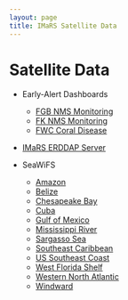 ```yaml
---
layout: page
title: IMaRS Satellite Data
---
```


# Satellite Data
*  Early-Alert Dashboards
    - [FGB NMS Monitoring](http://fgbnms-dashboard.marine.usf.edu:3000)
    - [FK NMS Monitoring](http://fknms-dashboard.marine.usf.edu:3000)
    - [FWC Coral Disease](http://fwc-dashboard.marine.usf.edu:3000)

* [IMaRS ERDDAP Server](http://131.247.136.200:8080/erddap)

* SeaWiFS
    - [Amazon](http://imars.usf.edu/products/pass/seawifs/amaz/years)
    - [Belize](http://imars.usf.edu/products/pass/seawifs/belize/years)
    - [Chesapeake Bay](http://imars.usf.edu/products/pass/seawifs/cbay/years)
    - [Cuba](http://imars.usf.edu/products/pass/seawifs/cuba/years)
    - [Gulf of Mexico](http://imars.usf.edu/products/pass/seawifs/gcoos/years)
    - [Mississippi River](http://imars.usf.edu/products/pass/seawifs/mriver/years)
    - [Sargasso Sea](http://imars.usf.edu/products/pass/seawifs/sarg/years)
    - [Southeast Caribbean](http://imars.usf.edu/products/pass/seawifs/scar/years)
    - [US Southeast Coast](http://imars.usf.edu/products/pass/seawifs/seacoos/years)
    - [West Florida Shelf](http://imars.usf.edu/products/pass/seawifs/florida/years)
    - [Western North Atlantic](http://imars.usf.edu/products/pass/seawifs/wna/years)
    - [Windward](http://imars.usf.edu/products/pass/seawifs/windward/years)

<!--
* HTTP Download
    - [Gulf of Mexico](http://imars-webserver-01.marine.usf.edu/gom/)
    - [Global](http://imars-webserver-01.marine.usf.edu/global/)
    - [GCOOS](http://imars-webserver-01.marine.usf.edu/gcoos/)
-->

<!--
* [FTP Upload](ftp://imars.marine.usf.edu/)
* [Deprecated Endpoints](deprecated-data-access)
-->
